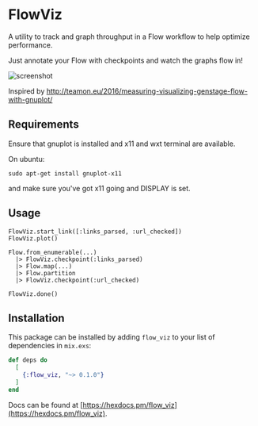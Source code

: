 # FlowViz

A utility to track and graph throughput in a Flow workflow to help optimize performance.

Just annotate your Flow with checkpoints and watch the graphs flow in!

![screenshot](https://i.imgur.com/E5kGBng.png)

Inspired by http://teamon.eu/2016/measuring-visualizing-genstage-flow-with-gnuplot/

## Requirements

Ensure that gnuplot is installed and x11 and wxt terminal are available.

On ubuntu:

    sudo apt-get install gnuplot-x11

and make sure you've got x11 going and DISPLAY is set.

## Usage

    FlowViz.start_link([:links_parsed, :url_checked])
    FlowViz.plot()

    Flow.from_enumerable(...)
      |> FlowViz.checkpoint(:links_parsed)
      |> Flow.map(...)
      |> Flow.partition
      |> FlowViz.checkpoint(:url_checked)

    FlowViz.done()

## Installation

This package can be installed
by adding `flow_viz` to your list of dependencies in `mix.exs`:

```elixir
def deps do
  [
    {:flow_viz, "~> 0.1.0"}
  ]
end
```

Docs can be found at [https://hexdocs.pm/flow_viz](https://hexdocs.pm/flow_viz).

